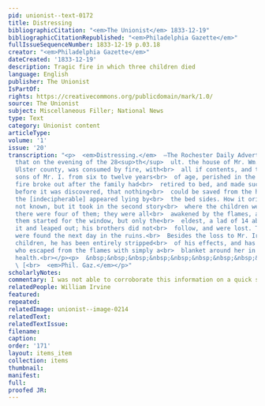 ```yaml
---
pid: unionist--text-0172
title: Distressing
bibliographicCitation: "<em>The Unionist</em> 1833-12-19"
bibliographicCitationRepublished: "<em>Philadelphia Gazette</em>"
fullIssueSequenceNumber: 1833-12-19 p.03.18
creator: "<em>Philadelphia Gazette</em>"
dateCreated: '1833-12-19'
description: Tragic fire in which three children died
language: English
publisher: The Unionist
IsPartOf: 
rights: https://creativecommons.org/publicdomain/mark/1.0/
source: The Unionist
subject: Miscellaneous Filler; National News
type: Text
category: Unionist content
articleType: 
volume: '1'
issue: '20'
transcription: "<p>  <em>Distressing.</em>  —The Rochester Daily Advertiser, relates
  that on the evening of the 28<sup>th</sup>  ult. the house of Mr. Wm. Irvine, in
  Ulster county, was consumed by fire, with<br>  all if contents, and three children,
  sons of Mr. I. from six to twelve years<br>  of age, perished in the flames. The
  fire broke out after the family had<br>  retired to bed, and made such progress
  before it was discovered, that nothing<br>  could be saved from the house, and even
  the [indecipherable] appeared lying by<br>  the bed sides. How it originated is
  not known, but it took in the second story<br>  where the children were sleeping;
  there were four of them; they were all<br>  awakened by the flames, and some of
  them started for the window, but only the<br>  eldest, a lad of 14 about reached
  it and leaped out; his brothers did not<br>  follow, and were lost. Their remains
  were found the next day in the ruins.<br>  Besides the loss to Mr. Irvine of his
  children, he has been entirely stripped<br>  of his effects, and has a daughter
  who escaped from the flames with simply a<br>  blanket around her in very feeble
  health.<br></p><p>  &nbsp;&nbsp;&nbsp;&nbsp;&nbsp;&nbsp;&nbsp;&nbsp;&nbsp;&nbsp;&nbsp;&nbsp;&nbsp;&nbsp;&nbsp;&nbsp;&nbsp;&nbsp;&nbsp;&nbsp;&nbsp;&nbsp;&nbsp;&nbsp;&nbsp;&nbsp;&nbsp;&nbsp;&nbsp;&nbsp;&nbsp;&nbsp;&nbsp;&nbsp;&nbsp;&nbsp;&nbsp;&nbsp;&nbsp;&nbsp;&nbsp;&nbsp;&nbsp;&nbsp;&nbsp;&nbsp;&nbsp;&nbsp;&nbsp;&nbsp;&nbsp;&nbsp;&nbsp;&nbsp;&nbsp;&nbsp;&nbsp;&nbsp;&nbsp;&nbsp;&nbsp;&nbsp;&nbsp;&nbsp;&nbsp;&nbsp;&nbsp;&nbsp;&nbsp;&nbsp;&nbsp;&nbsp;&nbsp;&nbsp;&nbsp;&nbsp;&nbsp;&nbsp;&nbsp;&nbsp;&nbsp;&nbsp;&nbsp;<br>
  \ [<br>  <em>Phil. Gaz.</em></p>"
scholarlyNotes: 
commentary: I was not able to corroborate this information on a quick search
relatedPeople: William Irvine
featured: 
repeated: 
relatedImage: unionist--image-0214
relatedText: 
relatedTextIssue: 
filename: 
caption: 
order: '171'
layout: items_item
collection: items
thumbnail: 
manifest: 
full: 
proofed JR: 
---
```

